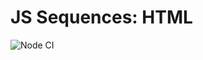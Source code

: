 # JS Sequences: HTML

![Node CI](https://github.com/vsbdn/GeneratorHTML--SICP/workflows/Node%20CI/badge.svg)
